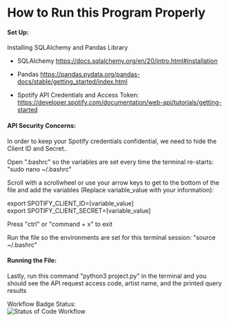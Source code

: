 # How to Run this Program Properly

#### Set Up:

Installing SQLAlchemy and Pandas Library

 - SQLAlchemy
 https://docs.sqlalchemy.org/en/20/intro.html#installation
 - Pandas
  https://pandas.pydata.org/pandas-docs/stable/getting_started/index.html

 - Spotify API Credentials and Access Token:
https://developer.spotify.com/documentation/web-api/tutorials/getting-started

#### API Security Concerns:

In order to keep your Spotify credentials confidential, 
we need to hide the Client ID and Secret..

Open ".bashrc" so the variables are set every time the terminal re-starts: "sudo nano ~/.bashrc"

Scroll with a scrollwheel or use your arrow keys to get to the bottom of the file and add the variables (Replace variable_value with your information):

export SPOTIFY_CLIENT_ID=[variable_value] \
export SPOTIFY_CLIENT_SECRET=[variable_value]

Press "ctrl" or "command + x" to exit

Run the file so the environments are set for this terminal session: "source ~/.bashrc"

#### Running the File: 
Lastly, run this command "python3 project.py" in the terminal and you should see the API request access code, artist name, and the printed query results

Workflow Badge Status: \
![Status of Code Workflow](https://github.com/BenjKodi7/spotifyProjectSEO/actions/workflows/main.yml/badge.svg)

